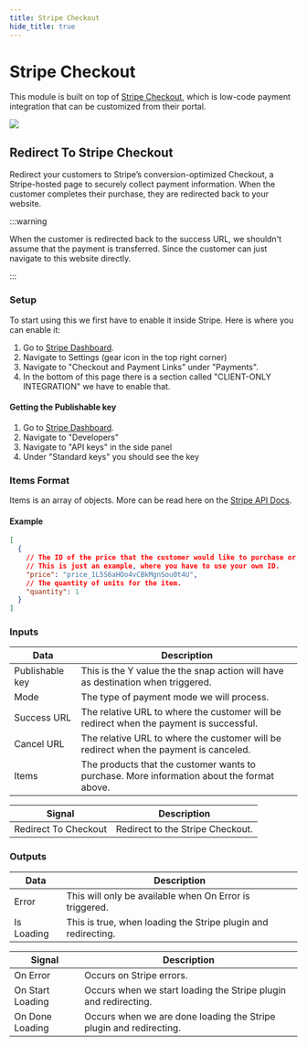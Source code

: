 ```yaml
---
title: Stripe Checkout
hide_title: true
---
```


# Stripe Checkout

This module is built on top of [Stripe Checkout](https://stripe.com/docs/payments/checkout),
which is low-code payment integration that can be customized from their portal.

<div className="ndl-image-with-background l">

![](/library/modules/stripe-checkout/stripe_checkout.png)

</div>


## Redirect To Stripe Checkout

Redirect your customers to Stripe’s conversion-optimized Checkout,
a Stripe-hosted page to securely collect payment information.
When the customer completes their purchase,
they are redirected back to your website.

:::warning

When the customer is redirected back to the success URL,
we shouldn't assume that the payment is transferred.
Since the customer can just navigate to this website directly.

:::

### Setup

To start using this we first have to enable it inside Stripe.
Here is where you can enable it:
1. Go to [Stripe Dashboard](https://dashboard.stripe.com/).
2. Navigate to Settings (gear icon in the top right corner)
3. Navigate to "Checkout and Payment Links" under "Payments".
4. In the bottom of this page there is a section called "CLIENT-ONLY INTEGRATION" we have to enable that.

#### Getting the Publishable key

1. Go to [Stripe Dashboard](https://dashboard.stripe.com/).
2. Navigate to "Developers"
3. Navigate to "API keys" in the side panel
4. Under "Standard keys" you should see the key

### Items Format

Items is an array of objects.
More can be read here on the [Stripe API Docs](https://stripe.com/docs/js/checkout/redirect_to_checkout#stripe_checkout_redirect_to_checkout-options-lineItems).

#### Example
```json
[
  {
    // The ID of the price that the customer would like to purchase or subscribe to. May also be a SKU or plan.
    // This is just an example, where you have to use your own ID.
    "price": "price_1L5S6aHOo4vCBkMgnSou0t4U",
    // The quantity of units for the item.
    "quantity": 1
  }
]
```

### Inputs

<div className="ndl-table-35-65">

| Data                                              | Description                                                                      |
| ------------------------------------------------- | -------------------------------------------------------------------------------- |
| <span className="ndl-data">Publishable key</span> | This is the Y value the the snap action will have as destination when triggered. |
| <span className="ndl-data">Mode</span>            | The type of payment mode we will process. |
| <span className="ndl-data">Success URL</span>     | The relative URL to where the customer will be redirect when the payment is successful. |
| <span className="ndl-data">Cancel URL</span>      | The relative URL to where the customer will be redirect when the payment is canceled. |
| <span className="ndl-data">Items</span>           | The products that the customer wants to purchase. More information about the format above. |

| Signal                                                 | Description                                                                      |
| ------------------------------------------------------ | -------------------------------------------------------------------------------- |
| <span className="ndl-data">Redirect To Checkout</span> | Redirect to the Stripe Checkout. |

</div>

### Outputs

<div className="ndl-table-35-65">

| Data                                               | Description                                                                      |
| -------------------------------------------------- | -------------------------------------------------------------------------------- |
| <span className="ndl-data">Error</span>            | This will only be available when On Error is triggered. |
| <span className="ndl-data">Is Loading</span>       | This is true, when loading the Stripe plugin and redirecting. |

| Signal                                             | Description                                                                      |
| -------------------------------------------------- | -------------------------------------------------------------------------------- |
| <span className="ndl-data">On Error</span>         | Occurs on Stripe errors. |
| <span className="ndl-data">On Start Loading</span> | Occurs when we start loading the Stripe plugin and redirecting. |
| <span className="ndl-data">On Done Loading</span>  | Occurs when we are done loading the Stripe plugin and redirecting. |

</div>
